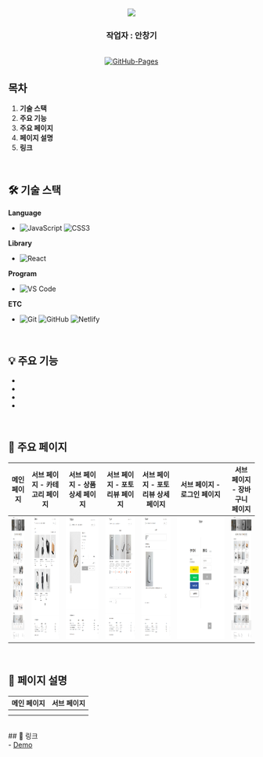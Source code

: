 <div align="center">
  <br />
  <div align= "center">
    <img src="https://capsule-render.vercel.app/api?type=waving&color=gradient&height=180&text=쇼핑몰%20프로젝트&animation=fadeIn&fontColor=242424&fontSize=40" />
  </div>
  <div align= "center"><h3>작업자 : 안창기</h3></div>  
    
  <br />
  
  <a href="https://github.com/chang9287/react-shoppingMall-project.git">
  <img src="https://img.shields.io/badge/GitHub%20Pages-Active-AEF359?&logo=github&logoColor=white" alt="GitHub-Pages" />
  </a>
  <br />
</div>

## 목차

1. **기술 스택**
2. **주요 기능**
3. **주요 페이지**
4. **페이지 설명**
5. **링크**

<br />

## 🛠 기술 스택

**Language**

- ![JavaScript](https://img.shields.io/badge/-JavaScript-F7DF1E?&logo=javascript&logoColor=white) ![CSS3](https://img.shields.io/badge/-CSS3-1572B6?&logo=css3&logoColor=white) 
  

**Library**

- ![React](https://img.shields.io/badge/-React-61DAFB?logo=react&logoColor=black)


**Program**

- ![VS Code](https://img.shields.io/badge/-VS%20Code-007ACC?logo=visual-studio-code&logoColor=white)


**ETC**

- ![Git](https://img.shields.io/badge/-Git-F05032?logo=git&logoColor=white) ![GitHub](https://img.shields.io/badge/-GitHub-181717?&logo=github&logoColor=white) ![Netlify](https://img.shields.io/badge/-Netlify-00C7B7?logo=netlify&logoColor=white)

<br />

## 💡 주요 기능

- 
- 
- 
- 

<br />

## 📄 주요 페이지

|                               메인 페이지                               |                  서브 페이지 - 카테고리 페이지                   |                               서브 페이지 - 상품 상세 페이지                       |                               서브 페이지 - 포토리뷰 페이지                       |                               서브 페이지 - 포토리뷰 상세 페이지                       |                               서브 페이지 - 로그인 페이지                      |                               서브 페이지 - 장바구니 페이지                       |
| :---------------------------------------------------------------------: | :---------------------------------------------------------------------:  | :---------------------------------------------------------------------:  | :---------------------------------------------------------------------:  | :---------------------------------------------------------------------:  | :---------------------------------------------------------------------:  | :---------------------------------------------------------------------:  |
| <img src="public/assets/images/Readme-image/mainpage.png" alt="Sample Page" height="250px" /> | <img src="public/assets/images/Readme-image/categories-page.png" alt="Sample Page" height="250px" /> | <img src="public/assets/images/Readme-image/product-detail-page.png" alt="Sample Page" height="250px" /> | <img src="public/assets/images/Readme-image/photo-review-page.png" alt="Sample Page" height="250px" /> | <img src="public/assets/images/Readme-image/photo-review-detail-page.png" alt="Sample Page" height="250px" /> | <img src="public/assets/images/Readme-image/login-page.png" alt="Sample Page" height="250px" /> | <img src="public/assets/images/Readme-image/mainpage.png" alt="Sample Page" height="250px" /> |
<br />


## 📌 페이지 설명 
|                               메인 페이지                               |                               서브 페이지                               |
| :---------------------------------------------------------------------: | :---------------------------------------------------------------------: |
|        |                                           |
|                                    |                         |


<br />
## 📂 링크 
<br />
- <a href="https://www.figma.com/board/6oFqffoL10iF5YL44EXjRf/%EA%B3%B5%EA%B3%B5%EA%B8%B0%EA%B4%80-%EC%82%AC%EC%9D%B4%ED%8A%B8-%EB%A6%AC%EB%89%B4%EC%96%BC?node-id=0-1&t=iUUONf4VBQp1ZFc1-1">Demo</a> <br />

